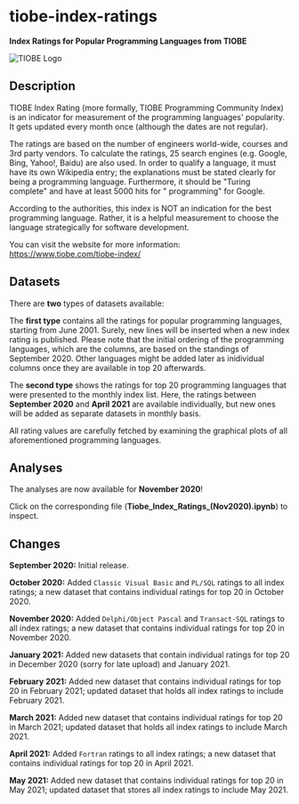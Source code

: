 # tiobe-index-ratings

**Index Ratings for Popular Programming Languages from TIOBE**

![TIOBE Logo](https://i.ibb.co/J2JCXXF/tiobe-logo.png)

## Description

TIOBE Index Rating (more formally, TIOBE Programming Community Index) is an indicator for measurement of the programming languages' popularity. It gets updated every month once (although the dates are not regular). 

The ratings are based on the number of engineers world-wide, courses and 3rd party vendors. To calculate the ratings, 25 search engines (e.g. Google, Bing, Yahoo!, Baidu) are also used. In order to qualify a language, it must have its own Wikipedia entry; the explanations must be stated clearly for being a programming language. Furthermore, it should be "Turing complete" and have at least 5000 hits for "<language> programming" for Google.
  
According to the authorities, this index is NOT an indication for the best programming language. Rather, it is a helpful measurement to choose the language strategically for software development.

You can visit the website for more information: https://www.tiobe.com/tiobe-index/

## Datasets

There are **two** types of datasets available: 

The **first type** contains all the ratings for popular programming languages, starting from June 2001. Surely, new lines will be inserted when a new index rating is published. Please note that the initial ordering of the programming languages, which are the columns, are based on the standings of September 2020. Other languages might be added later as inidividual columns once they are available in top 20 afterwards.

The **second type** shows the ratings for top 20 programming languages that were presented to the monthly index list. Here, the ratings between **September 2020** and **April 2021** are available individually, but new ones will be added as separate datasets in monthly basis.

All rating values are carefully fetched by examining the graphical plots of all aforementioned programming languages.

## Analyses

The analyses are now available for **November 2020**! 

Click on the corresponding file (**Tiobe_Index_Ratings_(Nov2020).ipynb**) to inspect.

## Changes

**September 2020:** Initial release.

**October 2020:** Added `Classic Visual Basic` and `PL/SQL` ratings to all index ratings; a new dataset that contains individual ratings for top 20 in October 2020.

**November 2020:** Added `Delphi/Object Pascal` and `Transact-SQL` ratings to all index ratings; a new dataset that contains individual ratings for top 20 in November 2020.

**January 2021:** Added new datasets that contain individual ratings for top 20 in December 2020 (sorry for late upload) and January 2021. 

**February 2021:** Added new dataset that contains individual ratings for top 20 in February 2021; updated dataset that holds all index ratings to include February 2021.

**March 2021:** Added new dataset that contains individual ratings for top 20 in March 2021; updated dataset that holds all index ratings to include March 2021.

**April 2021:** Added `Fortran` ratings to all index ratings; a new dataset that contains individual ratings for top 20 in April 2021.

**May 2021:** Added new dataset that contains individual ratings for top 20 in May 2021; updated dataset that stores all index ratings to include May 2021.
